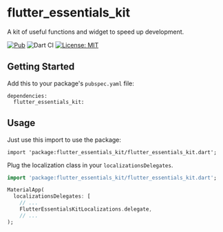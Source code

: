 # flutter_essentials_kit
A kit of useful functions and widget to speed up development.

[![Pub](https://img.shields.io/pub/v/flutter_essentials_kit.svg)](https://pub.dev/packages/flutter_essentials_kit)
![Dart CI](https://github.com/MyLittleSuite/flutter_essentials_kit/workflows/Dart%20CI/badge.svg)
[![License: MIT](https://img.shields.io/badge/license-MIT-purple.svg)](https://opensource.org/licenses/MIT)

## Getting Started
Add this to your package's `pubspec.yaml` file:
```
dependencies:
  flutter_essentials_kit:
```

## Usage
Just use this import to use the package:
```
import 'package:flutter_essentials_kit/flutter_essentials_kit.dart';
```

Plug the localization class in your `localizationsDelegates`.
```dart
import 'package:flutter_essentials_kit/flutter_essentials_kit.dart';

MaterialApp(
  localizationsDelegates: [
    // ...
    FlutterEssentialsKitLocalizations.delegate,
    // ...
);
```
